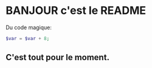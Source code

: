 BANJOUR c'est le README
=========

Du code magique:
```php
$var = $var + 8;
```
 C'est tout pour le moment.
 -----